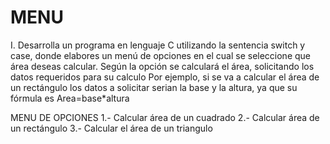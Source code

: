 # MENU
I. Desarrolla un programa en lenguaje C utilizando la sentencia switch y case, donde elabores un menú de opciones en el cual se seleccione que área deseas calcular. 
Según la opción se calculará el área, solicitando los datos requeridos para su calculo
Por ejemplo, si se va a calcular el área de un rectángulo los datos a solicitar serian la base y la altura, ya que su fórmula es Area=base*altura

MENU DE OPCIONES
1.- Calcular área de un cuadrado
2.- Calcular área de un rectángulo
3.- Calcular el área de un triangulo

